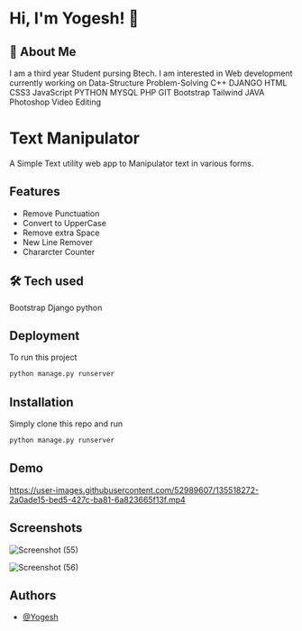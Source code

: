 
# Hi, I'm Yogesh! 👋

  
## 🚀 About Me
I am a third year Student pursing Btech. I am interested in Web development currently working on Data-Structure Problem-Solving C++ DJANGO HTML CSS3 JavaScript PYTHON MYSQL PHP GIT Bootstrap Tailwind JAVA Photoshop Video Editing

  
# Text Manipulator

A Simple Text utility web app to Manipulator text in various forms.


## Features

- Remove Punctuation
- Convert to UpperCase
- Remove extra Space
- New Line Remover
- Chararcter Counter

  
## 🛠 Tech used
Bootstrap  Django  python

  
## Deployment

To run this project

```bash
python manage.py runserver
```

  
## Installation

Simply clone this repo
and run

```bash
python manage.py runserver
```
    
## Demo

https://user-images.githubusercontent.com/52989607/135518272-2a0ade15-bed5-427c-ba81-6a823665f13f.mp4


## Screenshots


![Screenshot (55)](https://user-images.githubusercontent.com/52989607/135513409-e243d09f-9122-4fae-abdd-2d6e5ee7286d.png)

![Screenshot (56)](https://user-images.githubusercontent.com/52989607/135513428-1fe5dfa2-580b-4238-95f3-64cd3953e194.png)
## Authors

- [@Yogesh](https://www.github.com/yogesh2k21)

  